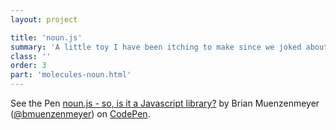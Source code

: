 ```yaml
---
layout: project

title: 'noun.js'
summary: 'A little toy I have been itching to make since we joked about it at the office.'
class: ''
order: 3
part: 'molecules-noun.html'
---
```


<p data-height="742" data-theme-id="22397" data-slug-hash="KdYKvB" data-default-tab="result" data-user="bmuenzenmeyer" class='codepen'>See the Pen <a href='http://codepen.io/bmuenzenmeyer/pen/KdYKvB/'>noun.js - so, is it a Javascript library?</a> by Brian Muenzenmeyer (<a href='http://codepen.io/bmuenzenmeyer'>@bmuenzenmeyer</a>) on <a href='http://codepen.io'>CodePen</a>.</p>
<script async src="//assets.codepen.io/assets/embed/ei.js"></script>
